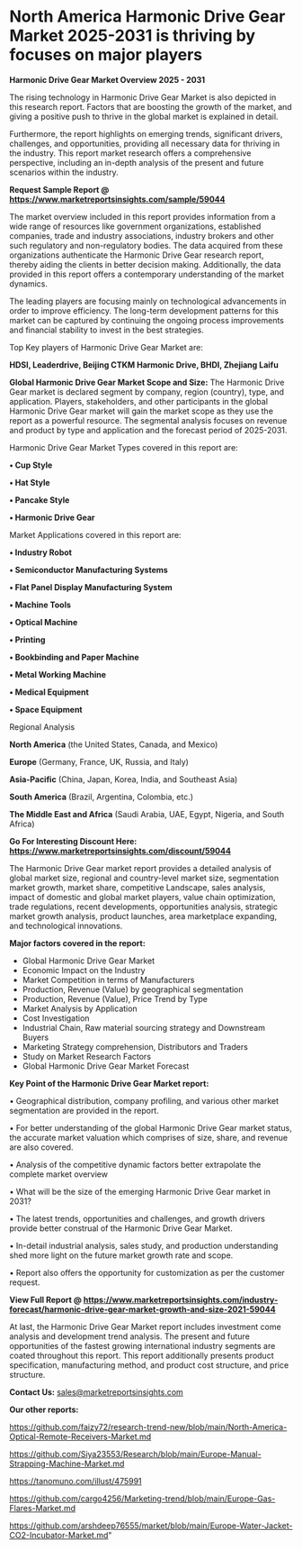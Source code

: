 # North America Harmonic Drive Gear Market 2025-2031 is thriving by focuses on major players

<Strong> Harmonic Drive Gear Market Overview 2025 - 2031</strong>

The rising technology in Harmonic Drive Gear Market is also depicted in this research report. Factors that are boosting the growth of the market, and giving a positive push to thrive in the global market is explained in detail.

Furthermore, the report highlights on emerging trends, significant drivers, challenges, and opportunities, providing all necessary data for thriving in the industry. This report market research offers a comprehensive perspective, including an in-depth analysis of the present and future scenarios within the industry.

<strong>Request Sample Report @ <a href=https://www.marketreportsinsights.com/sample/59044>https://www.marketreportsinsights.com/sample/59044</a></strong>

The market overview included in this report provides information from a wide range of resources like government organizations, established companies, trade and industry associations, industry brokers and other such regulatory and non-regulatory bodies. The data acquired from these organizations authenticate the Harmonic Drive Gear research report, thereby aiding the clients in better decision making. Additionally, the data provided in this report offers a contemporary understanding of the market dynamics.

The leading players are focusing mainly on technological advancements in order to improve efficiency. The long-term development patterns for this market can be captured by continuing the ongoing process improvements and financial stability to invest in the best strategies.

Top Key players of Harmonic Drive Gear Market are:

<strong>HDSI, Leaderdrive, Beijing CTKM Harmonic Drive, BHDI, Zhejiang Laifu</strong>

<strong><b>Global Harmonic Drive Gear Market Scope and Size:</b></strong>
The Harmonic Drive Gear market is declared segment by company, region (country), type, and application. Players, stakeholders, and other participants in the global Harmonic Drive Gear market will gain the market scope as they use the report as a powerful resource. The segmental analysis focuses on revenue and product by type and application and the forecast period of 2025-2031.

Harmonic Drive Gear Market Types covered in this report are:

<strong>• Cup Style

• Hat Style

• Pancake Style

• Harmonic Drive Gear</strong>

Market Applications covered in this report are:

<strong>• Industry Robot

• Semiconductor Manufacturing Systems

• Flat Panel Display Manufacturing System

• Machine Tools

• Optical Machine

• Printing

• Bookbinding and Paper Machine

• Metal Working Machine

• Medical Equipment

• Space Equipment</strong> 

Regional Analysis

<strong>North America</strong> (the United States, Canada, and Mexico)

<strong>Europe</strong> (Germany, France, UK, Russia, and Italy)

<strong>Asia-Pacific</strong> (China, Japan, Korea, India, and Southeast Asia)

<strong>South America</strong> (Brazil, Argentina, Colombia, etc.)

<strong>The Middle East and Africa</strong> (Saudi Arabia, UAE, Egypt, Nigeria, and South Africa)

<strong>Go For Interesting Discount Here: <a href=https://www.marketreportsinsights.com/discount/59044>https://www.marketreportsinsights.com/discount/59044</a></strong>

The Harmonic Drive Gear market report provides a detailed analysis of global market size, regional and country-level market size, segmentation market growth, market share, competitive Landscape, sales analysis, impact of domestic and global market players, value chain optimization, trade regulations, recent developments, opportunities analysis, strategic market growth analysis, product launches, area marketplace expanding, and technological innovations.

<strong><b>Major factors covered in the report:</b></strong>
<ul>
  <li>Global Harmonic Drive Gear Market </li>
  <li>Economic Impact on the Industry</li>
  <li>Market Competition in terms of Manufacturers</li>
  <li>Production, Revenue (Value) by geographical segmentation</li>
  <li>Production, Revenue (Value), Price Trend by Type</li>
  <li>Market Analysis by Application</li>
  <li>Cost Investigation</li>
  <li>Industrial Chain, Raw material sourcing strategy and Downstream Buyers</li>
  <li>Marketing Strategy comprehension, Distributors and Traders</li>
  <li>Study on Market Research Factors</li>
  <li>Global Harmonic Drive Gear Market Forecast</li>
</ul>

<strong><b>Key Point of the Harmonic Drive Gear Market report:</b></strong>

• Geographical distribution, company profiling, and various other market segmentation are provided in the report.

• For better understanding of the global Harmonic Drive Gear market status, the accurate market valuation which comprises of size, share, and revenue are also covered.

• Analysis of the competitive dynamic factors better extrapolate the complete market overview

• What will be the size of the emerging Harmonic Drive Gear market in 2031?

• The latest trends, opportunities and challenges, and growth drivers provide better construal of the Harmonic Drive Gear Market.

• In-detail industrial analysis, sales study, and production understanding shed more light on the future market growth rate and scope.

• Report also offers the opportunity for customization as per the customer request.

<strong><b>View Full Report @ <a href=https://www.marketreportsinsights.com/industry-forecast/harmonic-drive-gear-market-growth-and-size-2021-59044>https://www.marketreportsinsights.com/industry-forecast/harmonic-drive-gear-market-growth-and-size-2021-59044</a></b></strong>


At last, the Harmonic Drive Gear Market report includes investment come analysis and development trend analysis. The present and future opportunities of the fastest growing international industry segments are coated throughout this report. This report additionally presents product specification, manufacturing method, and product cost structure, and price structure.

<strong>Contact Us:</strong>
sales@marketreportsinsights.com

<strong>Our other reports:</strong>

<a href=https://github.com/faizy72/research-trend-new/blob/main/North-America-Optical-Remote-Receivers-Market.md>https://github.com/faizy72/research-trend-new/blob/main/North-America-Optical-Remote-Receivers-Market.md</a>

<a href=https://github.com/Siya23553/Research/blob/main/Europe-Manual-Strapping-Machine-Market.md>https://github.com/Siya23553/Research/blob/main/Europe-Manual-Strapping-Machine-Market.md</a>

<a href=https://tanomuno.com/illust/475991>https://tanomuno.com/illust/475991</a>

<a href=https://github.com/cargo4256/Marketing-trend/blob/main/Europe-Gas-Flares-Market.md>https://github.com/cargo4256/Marketing-trend/blob/main/Europe-Gas-Flares-Market.md</a>

<a href=https://github.com/arshdeep76555/market/blob/main/Europe-Water-Jacket-CO2-Incubator-Market.md>https://github.com/arshdeep76555/market/blob/main/Europe-Water-Jacket-CO2-Incubator-Market.md</a>"
